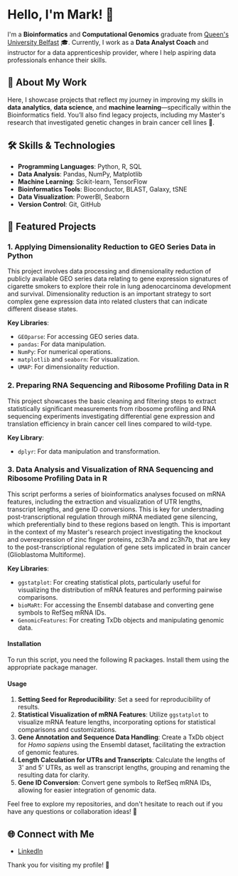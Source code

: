 # Hello, I'm Mark! 👋

I'm a **Bioinformatics** and **Computational Genomics** graduate from [Queen's University Belfast](https://www.qub.ac.uk) 🎓. Currently, I work as a **Data Analyst Coach** and instructor for a data apprenticeship provider, where I help aspiring data professionals enhance their skills.

## 🔬 About My Work

Here, I showcase projects that reflect my journey in improving my skills in **data analytics**, **data science**, and **machine learning**—specifically within the Bioinformatics field. You’ll also find legacy projects, including my Master's research that investigated genetic changes in brain cancer cell lines 🧬.

## 🛠️ Skills & Technologies

- **Programming Languages**: Python, R, SQL
- **Data Analysis**: Pandas, NumPy, Matplotlib
- **Machine Learning**: Scikit-learn, TensorFlow
- **Bioinformatics Tools**: Bioconductor, BLAST, Galaxy, tSNE
- **Data Visualization**: PowerBI, Seaborn
- **Version Control**: Git, GitHub

## 📁 Featured Projects

### 1. Applying Dimensionality Reduction to GEO Series Data in Python

This project involves data processing and dimensionality reduction of publicly available GEO series data relating to gene expression signatures of cigarette smokers to explore their role in lung adenocarcinoma development and survival. Dimensionality reduction is an important strategy to sort complex gene expression data into related clusters that can indicate different disease states.

**Key Libraries**:
- `GEOparse`: For accessing GEO series data.
- `pandas`: For data manipulation.
- `NumPy`: For numerical operations.
- `matplotlib` and `seaborn`: For visualization.
- `UMAP`: For dimensionality reduction.

### 2. Preparing RNA Sequencing and Ribosome Profiling Data in R

This project showcases the basic cleaning and filtering steps to extract statistically significant measurements from ribosome profiling and RNA sequencing experiments investigating differential gene expression and translation efficiency in brain cancer cell lines compared to wild-type. 

**Key Library**:
- `dplyr`: For data manipulation and transformation.

### 3. Data Analysis and Visualization of RNA Sequencing and Ribosome Profiling Data in R

This script performs a series of bioinformatics analyses focused on mRNA features, including the extraction and visualization of UTR lengths, transcript lengths, and gene ID conversions. This is key for understnading post-transcriptional regulation through miRNA mediated gene silencing, which preferentially bind to these regions based on length. This is important in the context of my Master's research project investigating the knockout and overexpression of zinc finger proteins, zc3h7a and zc3h7b, that are key to the post-transcriptional regulation of gene sets implicated in brain cancer (Glioblastoma Multiforme).

**Key Libraries**:
- `ggstatplot`: For creating statistical plots, particularly useful for visualizing the distribution of mRNA features and performing pairwise comparisons.
- `bioMaRt`: For accessing the Ensembl database and converting gene symbols to RefSeq mRNA IDs.
- `GenomicFeatures`: For creating TxDb objects and manipulating genomic data.

#### Installation

To run this script, you need the following R packages. Install them using the appropriate package manager.

#### Usage

1. **Setting Seed for Reproducibility**: Set a seed for reproducibility of results.
2. **Statistical Visualization of mRNA Features**: Utilize `ggstatplot` to visualize mRNA feature lengths, incorporating options for statistical comparisons and customizations.
3. **Gene Annotation and Sequence Data Handling**: Create a TxDb object for *Homo sapiens* using the Ensembl dataset, facilitating the extraction of genomic features.
4. **Length Calculation for UTRs and Transcripts**: Calculate the lengths of 3' and 5' UTRs, as well as transcript lengths, grouping and renaming the resulting data for clarity.
5. **Gene ID Conversion**: Convert gene symbols to RefSeq mRNA IDs, allowing for easier integration of genomic data.

Feel free to explore my repositories, and don't hesitate to reach out if you have any questions or collaboration ideas! 🤝

## 🌐 Connect with Me

- [LinkedIn](https://www.linkedin.com/in/mark-burton-063152208)

Thank you for visiting my profile! 🚀


